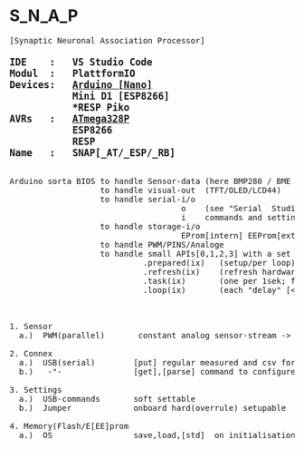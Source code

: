 # S_N_A_P
<pre>
[Synaptic Neuronal Association Processor]
<b><big>
IDE    :   VS Studio Code 
Modul  :   PlattformIO
Devices:   <a target=dev href='https://store.arduino.cc/products/arduino-nano'>Arduino [Nano]</a>
           Mini D1 [ESP8266]
           *RESP Piko
AVRs   :   <a target=avr href='https://www.microchip.com/en-us/product/ATmega328P'>ATmega328P</a>
           ESP8266
           RESP
Name   :   SNAP[_AT/_ESP/_RB]
</b></big>

Arduino sorta BIOS to handle Sensor-data (here BMP280 / BME 280[180] )
                   to handle visual-out  (TFT/OLED/LCD44)
                   to handle serial-i/o  
                                    o    (see "Serial  Studio")/usb formated out sensordata
                                    i    commands and settings
                   to handle storage-i/o
                                    EProm[intern] EEProm[extern twi/i2c]
                   to handle PWM/PINS/Analoge 
                   to handle small APIs[0,1,2,3] with a set of methodes
                            .prepared(ix)   (setup/per loop)
                            .refresh(ix)    (refresh hardware if needed)
                            .task(ix)       (one per 1sek; for regular data output) 
                            .loop(ix)       (each "delay" [<<60mS])
                            
                      
                                    
1. Sensor  
  a.)  PWM(parallel)      <put> constant analog sensor-stream -> through external 3xConverter  for SPS-conform 0-10V(2-10V) signals

2. Connex
  a.)  USB(serial)        [put] regular measured and csv formatted data
  b.)   -"-               [get],[parse] command to configure inner parameter  ("debug=[on,off]; Tpwm=[min,max]; EPsave;.. aso")

3. Settings
  a.)  USB-commands       soft settable 
  b.)  Jumper             onboard hard(overrule) setupable
 
4. Memory(Flash/E[EE]prom
  a.)  OS                 save,load,[std]  on initialisation/via USB-commands  
                        
</pre>  


